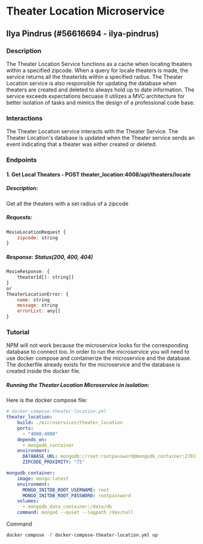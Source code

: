 # Theater Location Microservice
## Ilya Pindrus (#56616694 - ilya-pindrus) 

### Description
The Theater Location Service functions as a cache when locating theaters within a specified zipcode. When a query for locale theaters is made, the service returns all the theaterIds within a specified radius. The Theater Location service is also responsible for updating the database when theaters are created and deleted to always hold up to date information. The service exceeds expectations becuase it utilizes a MVC architecture for better isolation of tasks and mimics the design of a professional code base.

### Interactions
The Theater Location service interacts with the Theater Service. The Theater Location's database is updated when the Theater service sends an event indicating that a theater was either created or deleted.  

### Endpoints
#### 1. Get Local Theaters - POST theater_location:4008/api/theaters/locate
##### Description: 
Get all the theaters with a set radius of a zipcode
##### Requests:
```js
MovieLocationRequest {
    zipcode: string
}
```

##### Response: Status(200, 400, 404)
```js
MovieResponse: {
	theaterId[]: string[]
}
or
TheaterLocationError: {
	name: string
	message: string
	errorList: any[]
}
```

### Tutorial
NPM will not work because the microservice looks for the corresponding database to connect too. In order to run the microservice you will need to use docker compose and containerize the microservice and the database. The dockerfile already exists for the microservice and the database is created inside the docker file.

##### Running the Theater Location Microservice in isolation:
Here is the docker compose file:
```yml
# docker-compose-theater-location.yml
theater_location:
    build: ./microservices/theater_location
    ports:
      - "4008:4008"
    depends_on:
      - mongodb_container
    environment:
      DATABASE_URL: mongodb://root:rootpassword@mongodb_container:27017/mydb?directConnection=true&authSource=admin
      ZIPCODE_PROXIMITY: "75"

mongodb_container:
    image: mongo:latest
    environment:
      MONGO_INITDB_ROOT_USERNAME: root
      MONGO_INITDB_ROOT_PASSWORD: rootpassword
    volumes:
      - mongodb_data_container:/data/db
    command: mongod --quiet --logpath /dev/null 

```

Command
```bash
docker compose -f docker-compose-theater-location.yml up
```